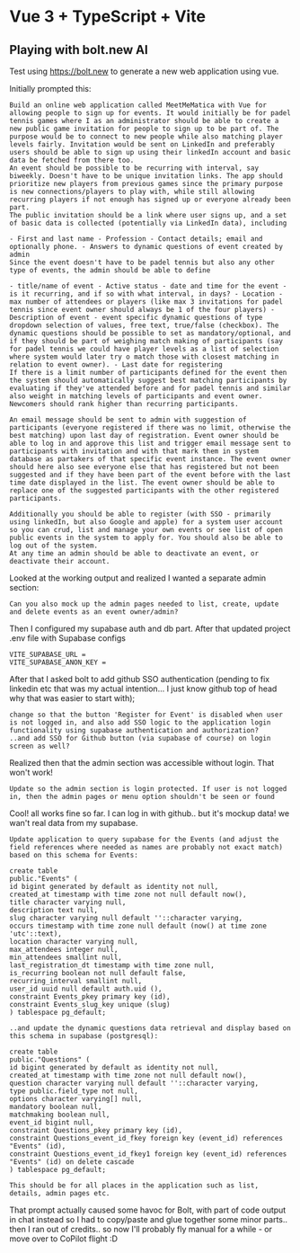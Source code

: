 # Vue 3 + TypeScript + Vite

## Playing with bolt.new AI

Test using https://bolt.new to generate a new web application using vue.

Initially prompted this:
```
Build an online web application called MeetMeMatica with Vue for allowing people to sign up for events. It would initially be for padel tennis games where I as an administrator should be able to create a new public game invitation for people to sign up to be part of. The purpose would be to connect to new people while also matching player levels fairly. Invitation would be sent on LinkedIn and preferably users should be able to sign up using their linkedIn account and basic data be fetched from there too.
An event should be possible to be recurring with interval, say biweekly. Doesn't have to be unique invitation links. The app should prioritize new players from previous games since the primary purpose is new connections/players to play with, while still allowing recurring players if not enough has signed up or everyone already been part.
The public invitation should be a link where user signs up, and a set of basic data is collected (potentially via LinkedIn data), including

- First and last name - Profession - Contact details; email and optionally phone. - Answers to dynamic questions of event created by admin
Since the event doesn't have to be padel tennis but also any other type of events, the admin should be able to define

- title/name of event - Active status - date and time for the event - is it recurring, and if so with what interval, in days? - Location - max number of attendees or players (like max 3 invitations for padel tennis since event owner should always be 1 of the four players) - Description of event - event specific dynamic questions of type dropdown selection of values, free text, true/false (checkbox). The dynamic questions should be possible to set as mandatory/optional, and if they should be part of weighing match making of participants (say for padel tennis we could have player levels as a list of selection where system would later try o match those with closest matching in relation to event owner). - Last date for registering
If there is a limit number of participants defined for the event then the system should automatically suggest best matching participants by evaluating if they've attended before and for padel tennis and similar also weight in matching levels of participants and event owner. Newcomers should rank higher than recurring participants.

An email message should be sent to admin with suggestion of participants (everyone registered if there was no limit, otherwise the best matching) upon last day of registration. Event owner should be able to log in and approve this list and trigger email message sent to participants with invitation and with that mark them in system database as partakers of that specific event instance. The event owner should here also see everyone else that has registered but not been suggested and if they have been part of the event before with the last time date displayed in the list. The event owner should be able to replace one of the suggested participants with the other registered participants.

Additionally you should be able to register (with SSO - primarily using linkedIn, but also Google and apple) for a system user account so you can crud, list and manage your own events or see list of open public events in the system to apply for. You should also be able to log out of the system.
At any time an admin should be able to deactivate an event, or deactivate their account.
```

Looked at the working output and realized I wanted a separate admin section:

```
Can you also mock up the admin pages needed to list, create, update and delete events as an event owner/admin?
```

Then I configured my supabase auth and db part. After that updated project .env file with Supabase configs
```
VITE_SUPABASE_URL = 
VITE_SUPABASE_ANON_KEY = 
```

After that I asked bolt to add github SSO authentication (pending to fix linkedin etc that was my actual intention... I just know github top of head why that was easier to start with);

```
change so that the button 'Register for Event' is disabled when user is not logged in, and also add SSO logic to the application login functionality using supabase authentication and authorization?
..and add SSO for Github button (via supabase of course) on login screen as well?
```

Realized then that the admin section was accessible without login. That won't work!
```
Update so the admin section is login protected. If user is not logged in, then the admin pages or menu option shouldn't be seen or found
```

Cool! all works fine so far. I can log in with github.. but it's mockup data! we wan't real data from my supabase.
```
Update application to query supabase for the Events (and adjust the field references where needed as names are probably not exact match) based on this schema for Events:

create table
public."Events" (
id bigint generated by default as identity not null,
created_at timestamp with time zone not null default now(),
title character varying null,
description text null,
slug character varying null default ''::character varying,
occurs timestamp with time zone null default (now() at time zone 'utc'::text),
location character varying null,
max_attendees integer null,
min_attendees smallint null,
last_registration_dt timestamp with time zone null,
is_recurring boolean not null default false,
recurring_interval smallint null,
user_id uuid null default auth.uid (),
constraint Events_pkey primary key (id),
constraint Events_slug_key unique (slug)
) tablespace pg_default;

..and update the dynamic questions data retrieval and display based on this schema in supabase (postgresql):

create table
public."Questions" (
id bigint generated by default as identity not null,
created_at timestamp with time zone not null default now(),
question character varying null default ''::character varying,
type public.field_type not null,
options character varying[] null,
mandatory boolean null,
matchmaking boolean null,
event_id bigint null,
constraint Questions_pkey primary key (id),
constraint Questions_event_id_fkey foreign key (event_id) references "Events" (id),
constraint Questions_event_id_fkey1 foreign key (event_id) references "Events" (id) on delete cascade
) tablespace pg_default;

This should be for all places in the application such as list, details, admin pages etc.
```

That prompt actually caused some havoc for Bolt, with part of code output in chat instead so I had to copy/paste and glue together some minor parts.. then I ran out of credits.. so now I'll probably fly manual for a while - or move over to CoPilot flight :D 
